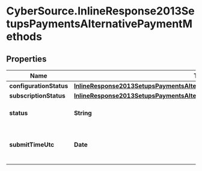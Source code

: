 # CyberSource.InlineResponse2013SetupsPaymentsAlternativePaymentMethods

## Properties
Name | Type | Description | Notes
------------ | ------------- | ------------- | -------------
**configurationStatus** | [**InlineResponse2013SetupsPaymentsAlternativePaymentMethodsConfigurationStatus**](InlineResponse2013SetupsPaymentsAlternativePaymentMethodsConfigurationStatus.md) |  | [optional] 
**subscriptionStatus** | [**InlineResponse2013SetupsPaymentsAlternativePaymentMethodsConfigurationStatus**](InlineResponse2013SetupsPaymentsAlternativePaymentMethodsConfigurationStatus.md) |  | [optional] 
**status** | **String** | Possible values: - PROCESSED - PARTIAL_PROCESSED | [optional] 
**submitTimeUtc** | **Date** | Time of request in UTC. `Format: YYYY-MM-DDThh:mm:ssZ` Example: 2024-09-08T09:37:38+0000  | [optional] 



